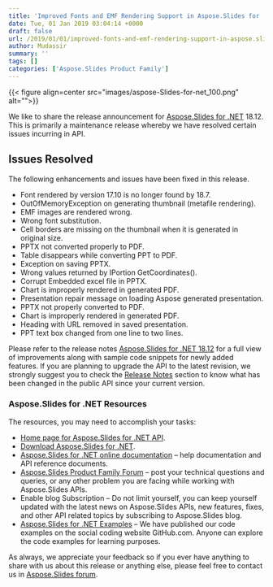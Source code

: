 ```yaml
---
title: 'Improved Fonts and EMF Rendering Support in Aspose.Slides for .NET'
date: Tue, 01 Jan 2019 03:04:14 +0000
draft: false
url: /2019/01/01/improved-fonts-and-emf-rendering-support-in-aspose.slides-for-.net/
author: Mudassir
summary: ''
tags: []
categories: ['Aspose.Slides Product Family']
---
```




{{< figure align=center src="images/aspose-Slides-for-net_100.png" alt="">}}


  
We like to share the release announcement for [Aspose.Slides for .NET][1] 18.12. This is primarily a maintenance release whereby we have resolved certain issues incurring in API.

## Issues Resolved

The following enhancements and issues have been fixed in this release.

*   Font rendered by version 17.10 is no longer found by 18.7.
*   OutOfMemoryException on generating thumbnail (metafile rendering).
*   EMF images are rendered wrong.
*   Wrong font substitution.
*   Cell borders are missing on the thumbnail when it is generated in original size.
*   PPTX not converted properly to PDF.
*   Table disappears while converting PPT to PDF.
*   Exception on saving PPTX.
*   Wrong values returned by IPortion GetCoordinates().
*   Corrupt Embedded excel file in PPTX.
*   Chart is improperly rendered in generated PDF.
*   Presentation repair message on loading Aspose generated presentation.
*   PPTX not properly converted to PDF.
*   Chart is improperly rendered in generated PDF.
*   Heading with URL removed in saved presentation.
*   PPT text box changed from one line to two lines.

Please refer to the release notes [Aspose.Slides for .NET 18.12][2] for a full view of improvements along with sample code snippets for newly added features. If you are planning to upgrade the API to the latest revision, we strongly suggest you to check the [Release Notes][3] section to know what has been changed in the public API since your current version.

### Aspose.Slides for .NET Resources

The resources, you may need to accomplish your tasks:

*   [Home page for Aspose.Slides for .NET API][4].
*   [Download Aspose.Slides for .NET][5].
*   [Aspose.Slides for .NET online documentation][6] – help documentation and API reference documents.
*   [Aspose.Slides Product Family Forum][7] – post your technical questions and queries, or any other problem you are facing while working with Aspose.Slides APIs.
*   Enable blog Subscription – Do not limit yourself, you can keep yourself updated with the latest news on Aspose.Slides APIs, new features, fixes, and other API related topics by subscribing to Aspose.Slides blog.
*   [Aspose.Slides for .NET Examples][8] – We have published our code examples on the social coding website GitHub.com. Anyone can explore the code examples for learning purposes.

As always, we appreciate your feedback so if you ever have anything to share with us about this release or anything else, please feel free to contact us in [Aspose.Slides forum][9].




[1]: https://products.aspose.com/slides/net
[2]: https://docs.aspose.com/display/slidesnet/Aspose.Slides+for+.NET+18.12+Release+Notes
[3]: https://docs.aspose.com/display/slidesnet/Aspose.Slides+for+.NET+18.12+Release+Notes
[4]: https://products.aspose.com/slides/net
[5]: https://downloads.aspose.com/slides/net/new-releases/aspose.slides-for-.net-18.11/
[6]: https://docs.aspose.com/display/slidesnet/Home
[7]: https://forum.aspose.com/c/slides
[8]: https://github.com/aspose-Slides/Aspose.Slides-for-.NET
[9]: https://forum.aspose.com/c/slides





